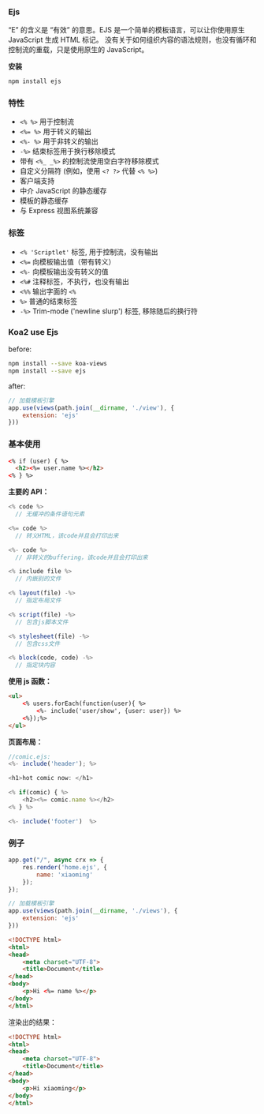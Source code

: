 
### Ejs
“E” 的含义是 “有效” 的意思。EJS 是一个简单的模板语言，可以让你使用原生 JavaScript 生成 HTML 标记。
没有关于如何组织内容的语法规则，也没有循环和控制流的重载，只是使用原生的 JavaScript。


**安装**

```js
npm install ejs
```

### 特性

- `<% %>` 用于控制流
- `<%= %>` 用于转义的输出
- `<%- %>` 用于非转义的输出
- `-%>` 结束标签用于换行移除模式
- 带有 `<%_ _%>` 的控制流使用空白字符移除模式
- 自定义分隔符 (例如，使用 `<? ?>` 代替 `<% %>`)
- 客户端支持
- 中介 JavaScript 的静态缓存
- 模板的静态缓存
- 与 Express 视图系统兼容

### 标签

- `<% 'Scriptlet'` 标签, 用于控制流，没有输出
- `<%=` 向模板输出值（带有转义）
- `<%-` 向模板输出没有转义的值
- `<%#` 注释标签，不执行，也没有输出
- `<%%` 输出字面的 `<%`
- `%>` 普通的结束标签
- `-%>` Trim-mode ('newline slurp') 标签, 移除随后的换行符

### Koa2 use Ejs

before:

```bash
npm install --save koa-views
npm install --save ejs
```

after:

```js
// 加载模板引擎
app.use(views(path.join(__dirname, './view'), {
    extension: 'ejs'
}))
```

### 基本使用

```html
<% if (user) { %>
  <h2><%= user.name %></h2>
<% } %>
```

**主要的 API：**

```js
<% code %>
  // 无缓冲的条件语句元素

<%= code %>
  // 转义HTML，该code并且会打印出来

<%- code %>
  // 非转义的buffering，该code并且会打印出来

<% include file %>
  // 内嵌别的文件

<% layout(file) -%>
  // 指定布局文件

<% script(file) -%>
  // 包含js脚本文件

<% stylesheet(file) -%>
  // 包含css文件

<% block(code, code) -%>
  // 指定块内容
```

**使用 js 函数：**

```html
<ul>
    <% users.forEach(function(user){ %>
        <%- include('user/show', {user: user}) %>
    <%});%>
</ul>
```

**页面布局：**
```js
//comic.ejs:
<%- include('header'); %>

<h1>hot comic now: </h1>

<% if(comic) { %>
    <h2><%= comic.name %></h2>
<% } %>

<%- include('footer')  %>
```

### 例子


```js
app.get("/", async crx => {
    res.render('home.ejs', {
        name: 'xiaoming'
    });
});

// 加载模板引擎
app.use(views(path.join(__dirname, './views'), {
    extension: 'ejs'
}))
```

```html
<!DOCTYPE html>
<html>
<head>
    <meta charset="UTF-8">
    <title>Document</title>
</head>
<body>
    <p>Hi <%= name %></p>
</body>
</html>
```

渲染出的结果：

```html
<!DOCTYPE html>
<html>
<head>
    <meta charset="UTF-8">
    <title>Document</title>
</head>
<body>
    <p>Hi xiaoming</p>
</body>
</html>
```
